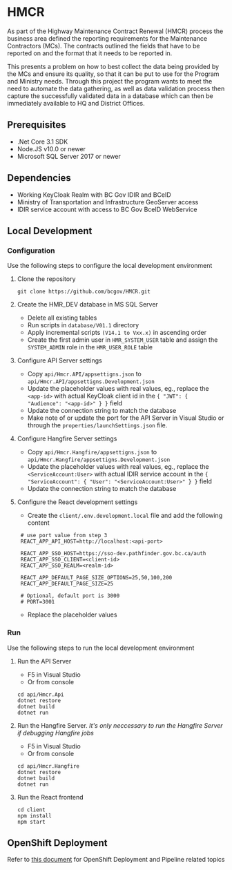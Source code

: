 # HMCR

As part of the Highway Maintenance Contract Renewal (HMCR) process the business area defined the reporting requirements for the Maintenance Contractors (MCs). The contracts outlined the fields that have to be reported on and the format that it needs to be reported in.

This presents a problem on how to best collect the data being provided by the MCs and ensure its quality, so that it can be put to use for the Program and Ministry needs. Through this project the program wants to meet the need to automate the data gathering, as well as data validation process then capture the successfully validated data in a database which can then be immediately available to HQ and District Offices.

## Prerequisites

- .Net Core 3.1 SDK
- Node.JS v10.0 or newer
- Microsoft SQL Server 2017 or newer

## Dependencies

- Working KeyCloak Realm with BC Gov IDIR and BCeID
- Ministry of Transportation and Infrastructure GeoServer access
- IDIR service account with access to BC Gov BceID WebService

## Local Development

### Configuration

Use the following steps to configure the local development environment

1. Clone the repository

   ```
   git clone https://github.com/bcgov/HMCR.git
   ```

2. Create the HMR_DEV database in MS SQL Server

   - Delete all existing tables
   - Run scripts in `database/V01.1` directory
   - Apply incremental scripts `(V14.1 to Vxx.x)` in ascending order
   - Create the first admin user in `HMR_SYSTEM_USER` table and assign the `SYSTEM_ADMIN` role in the `HMR_USER_ROLE` table

3. Configure API Server settings

   - Copy `api/Hmcr.API/appsettigns.json` to `api/Hmcr.API/appsettigns.Development.json`
   - Update the placeholder values with real values, eg., replace the `<app-id>` with actual KeyCloak client id in the `{ "JWT": { "Audience": "<app-id>" } }` field
   - Update the connection string to match the database
   - Make note of or update the port for the API Server in Visual Studio or through the `properties/launchSettings.json` file.

4. Configure Hangfire Server settings

   - Copy `api/Hmcr.Hangfire/appsettigns.json` to `api/Hmcr.Hangfire/appsettigns.Development.json`
   - Update the placeholder values with real values, eg., replace the `<ServiceAccount:User>` with actual IDIR service account in the `{ "ServiceAccount": { "User": "<ServiceAccount:User>" } }` field
   - Update the connection string to match the database

5. Configure the React development settings

   - Create the `client/.env.development.local` file and add the following content

   ```
    # use port value from step 3
    REACT_APP_API_HOST=http://localhost:<api-port>

    REACT_APP_SSO_HOST=https://sso-dev.pathfinder.gov.bc.ca/auth
    REACT_APP_SSO_CLIENT=<client-id>
    REACT_APP_SSO_REALM=<realm-id>

    REACT_APP_DEFAULT_PAGE_SIZE_OPTIONS=25,50,100,200
    REACT_APP_DEFAULT_PAGE_SIZE=25

    # Optional, default port is 3000
    # PORT=3001
   ```

   - Replace the placeholder values

### Run

Use the following steps to run the local development environment

1. Run the API Server

   - F5 in Visual Studio
   - Or from console

   ```
   cd api/Hmcr.Api
   dotnet restore
   dotnet build
   dotnet run
   ```

2. Run the Hangfire Server. _It's only neccessary to run the Hangfire Server if debugging Hangfire jobs_

   - F5 in Visual Studio
   - Or from console

   ```
   cd api/Hmcr.Hangfire
   dotnet restore
   dotnet build
   dotnet run
   ```

3. Run the React frontend
   ```
   cd client
   npm install
   npm start
   ```

## OpenShift Deployment

Refer to [this document](openshift/README.md) for OpenShift Deployment and Pipeline related topics
